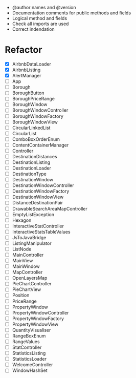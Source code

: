 - @author names and @version
- Documentation comments for public methods and fields
- Logical method and fields
- Check all imports are used
- Correct indendation

# Refactor

- [x] AirbnbDataLoader
- [x] AirbnbListing
- [x] AlertManager
- [ ] App
- [ ] Borough
- [ ] BoroughButton
- [ ] BoroughPriceRange
- [ ] BoroughWindow
- [ ] BoroughWindowController
- [ ] BoroughWindowFactory
- [ ] BoroughWindowView
- [ ] CircularLinkedList
- [ ] CircularList
- [ ] ComboBoxOrderEnum
- [ ] ContentContainerManager
- [ ] Controller
- [ ] DestinationDistances
- [ ] DestinationListing
- [ ] DestinationLoader
- [ ] DestinationType
- [ ] DestinationWindow
- [ ] DestinationWindowController
- [ ] DestinationWindowFactory
- [ ] DestinationWindowView
- [ ] DistanceDestinationPair
- [ ] DrawableSearchAreaMapController
- [ ] EmptyListException
- [ ] Hexagon
- [ ] InteractiveStatController
- [ ] InteractiveStatsTableValues
- [ ] JsToJavaBridge
- [ ] ListingManipulator
- [ ] ListNode
- [ ] MainController
- [ ] MainView
- [ ] MainWindow
- [ ] MapController
- [ ] OpenLayersMap
- [ ] PieChartController
- [ ] PieChartView
- [ ] Position
- [ ] PriceRange
- [ ] PropertyWindow
- [ ] PropertyWindowController
- [ ] PropertyWindowFactory
- [ ] PropertyWindowView
- [ ] QuantityVisualiser
- [ ] RangeBoxEnum
- [ ] RangeValues
- [ ] StatController
- [ ] StatisticsListing
- [ ] StatisticsLoader
- [ ] WelcomeController
- [ ] WindowHashSet
